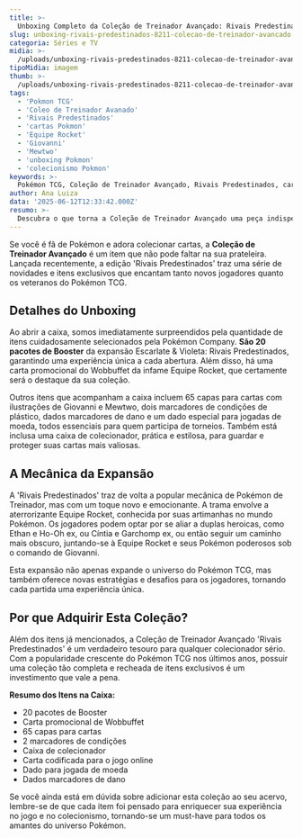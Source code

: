 ```yaml
---
title: >-
  Unboxing Completo da Coleção de Treinador Avançado: Rivais Predestinados
slug: unboxing-rivais-predestinados-8211-colecao-de-treinador-avancado
categoria: Séries e TV
midia: >-
  /uploads/unboxing-rivais-predestinados-8211-colecao-de-treinador-avancado-thumb.jpg
tipoMidia: imagem
thumb: >-
  /uploads/unboxing-rivais-predestinados-8211-colecao-de-treinador-avancado-thumb.jpg
tags:
  - 'Pokmon TCG'
  - 'Coleo de Treinador Avanado'
  - 'Rivais Predestinados'
  - 'cartas Pokmon'
  - 'Equipe Rocket'
  - 'Giovanni'
  - 'Mewtwo'
  - 'unboxing Pokmon'
  - 'colecionismo Pokmon'
keywords: >-
  Pokémon TCG, Coleção de Treinador Avançado, Rivais Predestinados, cartas Pokémon, Equipe Rocket, Giovanni, Mewtwo, unboxing Pokémon, colecionismo Pokémon
author: Ana Luiza
data: '2025-06-12T12:33:42.000Z'
resumo: >-
  Descubra o que torna a Coleção de Treinador Avançado uma peça indispensável para colecionadores de Pokémon. Exploramos todos os detalhes desta edição especial 'Rivais Predestinados'.
---
```


Se você é fã de Pokémon e adora colecionar cartas, a **Coleção de Treinador Avançado** é um item que não pode faltar na sua prateleira. Lançada recentemente, a edição 'Rivais Predestinados' traz uma série de novidades e itens exclusivos que encantam tanto novos jogadores quanto os veteranos do Pokémon TCG.

## Detalhes do Unboxing

Ao abrir a caixa, somos imediatamente surpreendidos pela quantidade de itens cuidadosamente selecionados pela Pokémon Company. **São 20 pacotes de Booster** da expansão Escarlate & Violeta: Rivais Predestinados, garantindo uma experiência única a cada abertura. Além disso, há uma carta promocional do Wobbuffet da infame Equipe Rocket, que certamente será o destaque da sua coleção.

Outros itens que acompanham a caixa incluem 65 capas para cartas com ilustrações de Giovanni e Mewtwo, dois marcadores de condições de plástico, dados marcadores de dano e um dado especial para jogadas de moeda, todos essenciais para quem participa de torneios. Também está inclusa uma caixa de colecionador, prática e estilosa, para guardar e proteger suas cartas mais valiosas.

## A Mecânica da Expansão

A 'Rivais Predestinados' traz de volta a popular mecânica de Pokémon de Treinador, mas com um toque novo e emocionante. A trama envolve a aterrorizante Equipe Rocket, conhecida por suas artimanhas no mundo Pokémon. Os jogadores podem optar por se aliar a duplas heroicas, como Ethan e Ho-Oh ex, ou Cíntia e Garchomp ex, ou então seguir um caminho mais obscuro, juntando-se à Equipe Rocket e seus Pokémon poderosos sob o comando de Giovanni.

Esta expansão não apenas expande o universo do Pokémon TCG, mas também oferece novas estratégias e desafios para os jogadores, tornando cada partida uma experiência única.

## Por que Adquirir Esta Coleção?

Além dos itens já mencionados, a Coleção de Treinador Avançado 'Rivais Predestinados' é um verdadeiro tesouro para qualquer colecionador sério. Com a popularidade crescente do Pokémon TCG nos últimos anos, possuir uma coleção tão completa e recheada de itens exclusivos é um investimento que vale a pena.

**Resumo dos Itens na Caixa:**
- 20 pacotes de Booster
- Carta promocional de Wobbuffet
- 65 capas para cartas
- 2 marcadores de condições
- Caixa de colecionador
- Carta codificada para o jogo online
- Dado para jogada de moeda
- Dados marcadores de dano

Se você ainda está em dúvida sobre adicionar esta coleção ao seu acervo, lembre-se de que cada item foi pensado para enriquecer sua experiência no jogo e no colecionismo, tornando-se um must-have para todos os amantes do universo Pokémon.